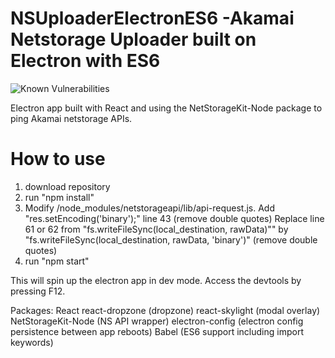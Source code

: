 # NSUploaderElectronES6  -Akamai Netstorage Uploader built on Electron with ES6
<img src="https://snyk.io/test/github/snyk/goof/badge.svg" alt="Known Vulnerabilities" data-canonical-src="https://github.com/aarlaud/NSUploaderElectronES6" style="max-width:100%;"/>

Electron app built with React and using the NetStorageKit-Node package to ping Akamai netstorage APIs.

# How to use
1. download repository
2. run "npm install"
3. Modify /node_modules/netstorageapi/lib/api-request.js.
                  Add "res.setEncoding('binary');" line 43 (remove double quotes)
                  Replace line 61 or 62 from "fs.writeFileSync(local_destination, rawData)"" by "fs.writeFileSync(local_destination, rawData, 'binary')" (remove double quotes)
4. run "npm start"

This will spin up the electron app in dev mode. Access the devtools by pressing F12.

Packages:
React
react-dropzone (dropzone)
react-skylight (modal overlay)
NetStorageKit-Node (NS API wrapper)
electron-config (electron config persistence between app reboots)
Babel (ES6 support including import keywords)
